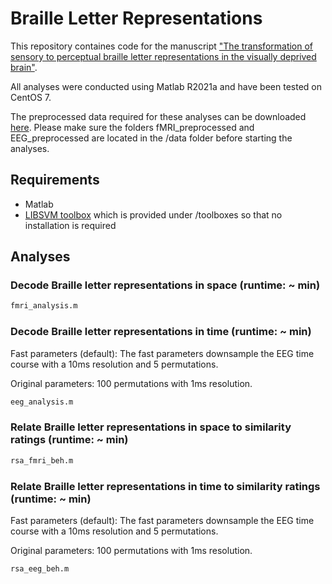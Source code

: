 # Braille Letter Representations

This repository containes code for the manuscript ["The transformation of sensory to perceptual braille letter representations in the visually deprived brain"](https://doi.org/10.1101/2024.02.12.579923). 

All analyses were conducted using Matlab R2021a and have been tested on CentOS 7.

The preprocessed data required for these analyses can be downloaded [here](https://osf.io/a64hp/). Please make sure the folders fMRI_preprocessed and EEG_preprocessed are located in the /data folder before starting the analyses.

## Requirements

- Matlab
- [LIBSVM toolbox](https://www.csie.ntu.edu.tw/~cjlin/libsvm/) which is provided under /toolboxes so that no installation is required

## Analyses

### Decode Braille letter representations in space (runtime: ~ min) 
   
```sh
fmri_analysis.m
```

### Decode Braille letter representations in time (runtime: ~ min) 

Fast parameters (default): The fast parameters downsample the EEG time course with a 10ms resolution and 5 permutations. 

Original parameters: 100 permutations with 1ms resolution.

```sh
eeg_analysis.m
```
### Relate Braille letter representations in space to similarity ratings (runtime: ~ min) 

```sh
rsa_fmri_beh.m
```

### Relate Braille letter representations in time to similarity ratings (runtime: ~ min) 

Fast parameters (default): The fast parameters downsample the EEG time course with a 10ms resolution and 5 permutations. 

Original parameters: 100 permutations with 1ms resolution.

```sh
rsa_eeg_beh.m
```
